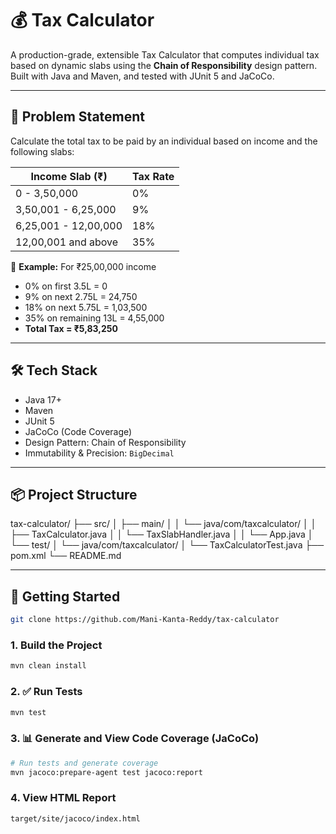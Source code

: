 # 💰 Tax Calculator

A production-grade, extensible Tax Calculator that computes individual tax based on dynamic slabs using the **Chain of Responsibility** design pattern.  
Built with Java and Maven, and tested with JUnit 5 and JaCoCo.

---

## 🧩 Problem Statement

Calculate the total tax to be paid by an individual based on income and the following slabs:

| Income Slab (₹)           | Tax Rate |
|---------------------------|----------|
| 0 - 3,50,000              | 0%       |
| 3,50,001 - 6,25,000       | 9%       |
| 6,25,001 - 12,00,000      | 18%      |
| 12,00,001 and above       | 35%      |

🧮 **Example:** For ₹25,00,000 income
- 0% on first 3.5L = 0
- 9% on next 2.75L = 24,750
- 18% on next 5.75L = 1,03,500
- 35% on remaining 13L = 4,55,000
- **Total Tax = ₹5,83,250**

---

## 🛠 Tech Stack

- Java 17+
- Maven
- JUnit 5
- JaCoCo (Code Coverage)
- Design Pattern: Chain of Responsibility
- Immutability & Precision: `BigDecimal`

---

## 📦 Project Structure

tax-calculator/
├── src/
│ ├── main/
│ │ └── java/com/taxcalculator/
│ │ ├── TaxCalculator.java
│ │ └── TaxSlabHandler.java
│ │ └── App.java
│ └── test/
│ └── java/com/taxcalculator/
│ └── TaxCalculatorTest.java
├── pom.xml
└── README.md

---

## 🚀 Getting Started
```bash
git clone https://github.com/Mani-Kanta-Reddy/tax-calculator
```

### 1. Build the Project
```bash
mvn clean install
```

### 2. ✅ Run Tests
```bash
mvn test
```

### 3. 📊 Generate and View Code Coverage (JaCoCo)
```bash
# Run tests and generate coverage
mvn jacoco:prepare-agent test jacoco:report
```

### 4. View HTML Report
```
target/site/jacoco/index.html
```

